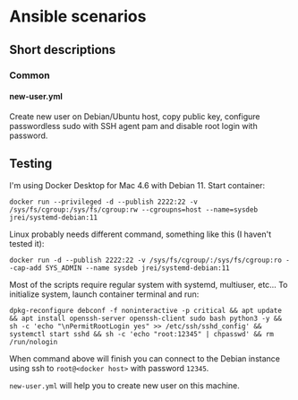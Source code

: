 # Ansible scenarios

## Short descriptions

### Common

#### new-user.yml

Create new user on Debian/Ubuntu host, copy public key, configure passwordless sudo with SSH agent pam and disable root login with password.

## Testing

I'm using Docker Desktop for Mac 4.6 with Debian 11. Start container:

```
docker run --privileged -d --publish 2222:22 -v /sys/fs/cgroup:/sys/fs/cgroup:rw --cgroupns=host --name=sysdeb jrei/systemd-debian:11
```

Linux probably needs different command, something like this (I haven't tested it):

```
docker run -d --publish 2222:22 -v /sys/fs/cgroup/:/sys/fs/cgroup:ro --cap-add SYS_ADMIN --name sysdeb jrei/systemd-debian:11
```

Most of the scripts require regular system with systemd, multiuser, etc… To initialize system, launch container terminal and run:

```
dpkg-reconfigure debconf -f noninteractive -p critical && apt update && apt install openssh-server openssh-client sudo bash python3 -y && sh -c 'echo "\nPermitRootLogin yes" >> /etc/ssh/sshd_config' && systemctl start sshd && sh -c 'echo "root:12345" | chpasswd' && rm /run/nologin
```

When command above will finish you can connect to the Debian instance using ssh to `root@<docker host>` with password `12345`.

`new-user.yml` will help you to create new user on this machine.
